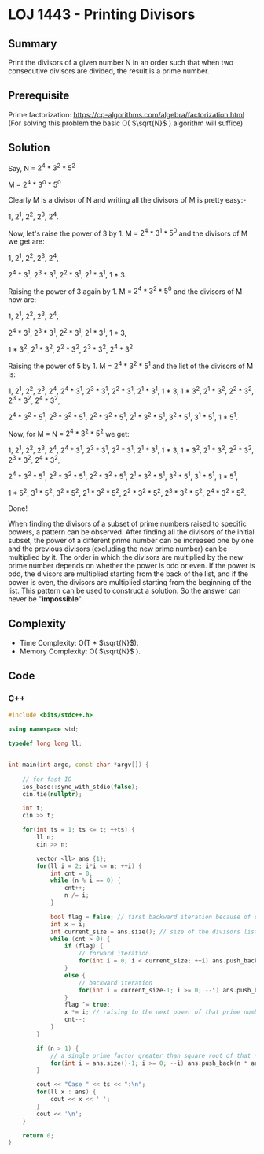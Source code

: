# LOJ 1443 - Printing Divisors

## Summary
Print the divisors of a given number N in an order such that when two consecutive divisors are divided, the result is a prime number.

## Prerequisite
Prime factorization: https://cp-algorithms.com/algebra/factorization.html
(For solving this problem the basic O( $\sqrt{N}$ ) algorithm will suffice)

## Solution
Say, N = $2^4$ * $3^2$ * $5^2$

M = $2^4$ * $3^0$ * $5^0$

Clearly M is a divisor of N and writing all the divisors of M is pretty easy:-


1, $2^1$, $2^2$, $2^3$, $2^4$.

Now, let's raise the power of 3 by 1. M = $2^4$ * $3^1$ * $5^0$ and the divisors of M we get are:

1, $2^1$, $2^2$, $2^3$, $2^4$, 

$2^4$ * $3^1$, $2^3$ * $3^1$, $2^2$ * $3^1$, $2^1$ * $3^1$, 1 * 3.

Raising the power of 3 again by 1. M = $2^4$ * $3^2$ * $5^0$ and the divisors of M now are:

1, $2^1$, $2^2$, $2^3$, $2^4$, 

$2^4$ * $3^1$, $2^3$ * $3^1$, $2^2$ * $3^1$, $2^1$ * $3^1$, 1 * 3,

1 * $3^2$, $2^1$ * $3^2$, $2^2$ * $3^2$, $2^3$ * $3^2$, $2^4$ * $3^2$.

Raising the power of 5 by 1. M = $2^4$ * $3^2$ * $5^1$ and the list of the divisors of M is:

1, $2^1$, $2^2$, $2^3$, $2^4$, $2^4$ * $3^1$, $2^3$ * $3^1$, $2^2$ * $3^1$, $2^1$ * $3^1$, 1 * 3, 1 * $3^2$, $2^1$ * $3^2$, $2^2$ * $3^2$, $2^3$ * $3^2$, $2^4$ * $3^2$, 

$2^4$ * $3^2$ * $5^1$, $2^3$ * $3^2$ * $5^1$, $2^2$ * $3^2$ * $5^1$, $2^1$ * $3^2$ * $5^1$, $3^2$ * $5^1$, $3^1$ * $5^1$, 1 * $5^1$.

Now, for M = N = $2^4$ * $3^2$ * $5^2$ we get:

1, $2^1$, $2^2$, $2^3$, $2^4$, $2^4$ * $3^1$, $2^3$ * $3^1$, $2^2$ * $3^1$, $2^1$ * $3^1$, 1 * 3, 1 * $3^2$, $2^1$ * $3^2$, $2^2$ * $3^2$, $2^3$ * $3^2$, $2^4$ * $3^2$, 

$2^4$ * $3^2$ * $5^1$, $2^3$ * $3^2$ * $5^1$, $2^2$ * $3^2$ * $5^1$, $2^1$ * $3^2$ * $5^1$, $3^2$ * $5^1$, $3^1$ * $5^1$, 1 * $5^1$, 

1 * $5^2$, $3^1$ * $5^2$, $3^2$ * $5^2$, $2^1$ * $3^2$ * $5^2$, $2^2$ * $3^2$ * $5^2$, $2^3$ * $3^2$ * $5^2$, $2^4$ * $3^2$ * $5^2$.

Done!

When finding the divisors of a subset of prime numbers raised to specific powers, a pattern can be observed. After finding all the divisors of the initial subset, the power of a different prime number can be increased one by one and the previous divisors (excluding the new prime number) can be multiplied by it. The order in which the divisors are multiplied by the new prime number depends on whether the power is odd or even. If the power is odd, the divisors are multiplied starting from the back of the list, and if the power is even, the divisors are multiplied starting from the beginning of the list. This pattern can be used to construct a solution. So the answer can never be "**impossible**".

## Complexity
- Time Complexity: O(T * $\sqrt{N}$).
- Memory Complexity: O( $\sqrt{N}$ ).

## Code

### C++

```cpp
#include <bits/stdc++.h>
 
using namespace std;

typedef long long ll;


int main(int argc, const char *argv[]) {
     
    // for fast IO
    ios_base::sync_with_stdio(false);
    cin.tie(nullptr);

    int t;
    cin >> t;

    for(int ts = 1; ts <= t; ++ts) {
        ll n;
        cin >> n;

        vector <ll> ans {1};
        for(ll i = 2; i*i <= n; ++i) {
            int cnt = 0;
            while (n % i == 0) {
                cnt++;
                n /= i;
            }

            bool flag = false; // first backward iteration because of satisfying the contraint. For first prime number it doesn't matter.
            int x = i;
            int current_size = ans.size(); // size of the divisors list not containing the prime number i
            while (cnt > 0) {
                if (flag) {
                    // forward iteration
                    for(int i = 0; i < current_size; ++i) ans.push_back(ans[i] * x);
                }
                else {
                    // backward iteration
                    for(int i = current_size-1; i >= 0; --i) ans.push_back(ans[i] * x);
                }
                flag ^= true;
                x *= i; // raising to the next power of that prime number
                cnt--;
            }
        }

        if (n > 1) {
            // a single prime factor greater than square root of that number
            for(int i = ans.size()-1; i >= 0; --i) ans.push_back(n * ans[i]);
        }

        cout << "Case " << ts << ":\n";
        for(ll x : ans) {
            cout << x << ' ';
        }
        cout << '\n';
    }

    return 0;
} 
```
